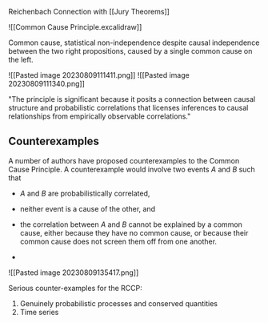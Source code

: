 Reichenbach
Connection with [[Jury Theorems]]

![[Common Cause Principle.excalidraw]]

Common cause, statistical non-independence despite causal independence between the two right propositions, caused by a single common cause on the left. 




![[Pasted image 20230809111411.png]]
![[Pasted image 20230809111340.png]]

"The principle is significant because it posits a connection between causal structure and probabilistic correlations that licenses inferences to causal relationships from empirically observable correlations."




## Counterexamples

A number of authors have proposed counterexamples to the Common Cause Principle. A counterexample would involve two events _A_ and _B_ such that

- _A_ and _B_ are probabilistically correlated,
    
- neither event is a cause of the other, and
    
- the correlation between _A_ and _B_ cannot be explained by a common cause, either because they have no common cause, or because their common cause does not screen them off from one another.
- 

![[Pasted image 20230809135417.png]]


Serious counter-examples for the RCCP: 
1. Genuinely probabilistic processes and conserved quantities
2. Time series
